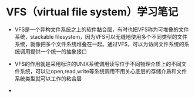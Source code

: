 # VFS（virtual file system）学习笔记

* VFS是一个异构文件系统之上的软件黏合层，有时也把VFS称为可堆叠的文件系统，stackable filesystem，因为VFS可以无缝地使用多个不同类型的文件系统，就像把多个文件系统堆叠在一起。通过VFS，可以为访问文件系统的系统调用提供一个统一的抽象接口

* VFS的作用就是采用标注的UNIX系统调用读写位于不同物理介质上的不同文件系统，可以让open,read,write等系统调用不用关心底层的存储介质和文件系统类型就可以工作的粘合层

* 